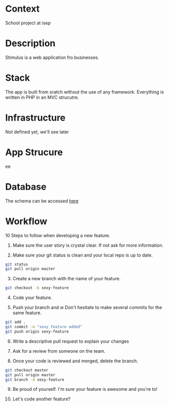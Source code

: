 # Context
School project at isep

# Description
Stimulus is a web application fro businesses. 

# Stack
The app is built from sratch without the use of any framework. Everything is written in PHP in an MVC strucutre.

# Infrastructure
Not defined yet, we'll see later

# App Strucure
ee

# Database
The schema can be accessed [here](https://dbdiagram.io/d/5e58d239a902a329289b2fa3)

# Workflow
10 Steps to follow when developing a new feature.
1. Make sure the user story is crystal clear. If not ask for more information.</br>

2. Make sure your git status is clean and your local repo is up to date.
```bash 
git status
git pull origin master
``` 

3. Create a new branch with the name of your feature.
```bash 
git checkout -b sexy-feature
```

4. Code your feature.

5. Push your branch and w Don't hesitate to make several commits for the same feature. 
```bash
git add .
git commit -m "sexy feature added"
git push origin sexy-feature
```

6. Write a descriptive pull request to explain your changes

7. Ask for a review from someone on the team.

8. Once your code is reviewed and merged, delete the branch.
```bash
git checkout master
git pull origin master
git branch -d sexy-feature
```

9. Be proud of yourself. I'm sure your feature is awesome and you're to! 

10. Let's code another feature? 
